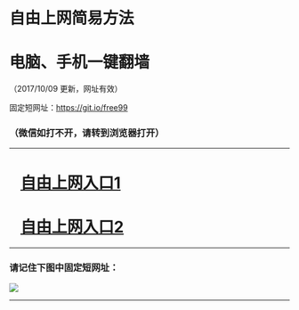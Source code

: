 ﻿# 自由上网简易方法

# 电脑、手机一键翻墙

（2017/10/09 更新，网址有效）

固定短网址：https://git.io/free99

### （微信如打不开，请转到浏览器打开）


***





# &nbsp;&nbsp; <a href="http://ft625110998.fwq-tz-1001.info/fwqtz01.html?t=10090014341 " target="_blank">自由上网入口1</a>
# &nbsp;&nbsp; <a href="http://ft2262132739.fwq-tz-1002.info/fwqtz02.html?t=100900113596 " target="_blank">自由上网入口2</a>
***

### 请记住下图中固定短网址：

<img src="https://s3-us-west-2.amazonaws.com/fwq-1001/yjfq-20170905okok.png" /> 


***

